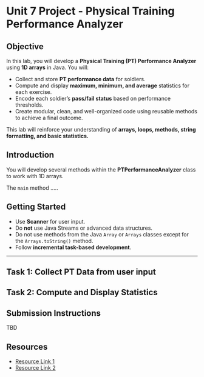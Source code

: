 # Unit 7 Project - Physical Training Performance Analyzer

## **Objective**
In this lab, you will develop a **Physical Training (PT) Performance Analyzer** using **1D arrays** in Java. You will:
- Collect and store **PT performance data** for soldiers.
- Compute and display **maximum, minimum, and average** statistics for each exercise.
- Encode each soldier’s **pass/fail status** based on performance thresholds.
- Create modular, clean, and well-organized code using reusable methods to achieve a final outcome.

This lab will reinforce your understanding of **arrays, loops, methods, string formatting, and basic statistics.**


## Introduction

You will develop several methods within the **PTPerformanceAnalyzer** class
to work with 1D arrays.

The `main` method .....

## **Getting Started**
- Use **Scanner** for user input.
- Do **not** use Java Streams or advanced data structures.
- Do not use methods from the Java `Array` or `Arrays` classes except for the `Arrays.toString()` method.
- Follow **incremental task-based development**.

---

## **Task 1: Collect PT Data from user input**



## **Task 2: Compute and Display Statistics**


## Submission Instructions

TBD

## Resources

- [Resource Link 1](example.com)
- [Resource Link 2](example.com)
